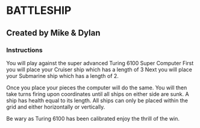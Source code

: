 # BATTLESHIP
## Created by Mike & Dylan

### Instructions
You will play against the super advanced Turing 6100 Super Computer
First you will place your Cruiser ship which has a length of 3
Next you will place your Submarine ship which has a length of 2.

Once you place your pieces the computer will do the same.
You will then take turns firing upon coordinates until all ships on either side are sunk.
A ship has health equal to its length.
All ships can only be placed within the grid and either horizontally or vertically.

Be wary as Turing 6100 has been calibrated enjoy the thrill of the win.

###